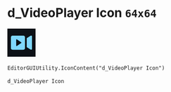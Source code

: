 # d_VideoPlayer Icon `64x64`
<img src="/img/d_VideoPlayer%20Icon.png" width=64 height=64>

``` CSharp
EditorGUIUtility.IconContent("d_VideoPlayer Icon")
```
```
d_VideoPlayer Icon
```
